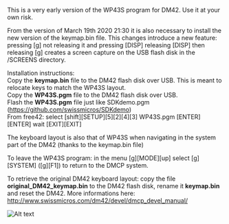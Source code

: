 This is a very early version of the WP43S program for DM42. Use it at your own risk.  

From the version of March 19th 2020 21:30 it is also necessary to install the new version of the keymap.bin file.
This changes introduce a new feature: pressing [g] not releasing it and pressing [DISP] releasing [DISP] then releasing [g] creates a screen capture on the USB flash disk in the /SCREENS directory.

Installation instructions:  
Copy the **keymap.bin** file to the DM42 flash disk over USB. This is meant to relocate keys to match the WP43S layout.  
Copy the **WP43S.pgm** file to the DM42 flash disk over USB.  
Flash the **WP43S.pgm** file just like SDKdemo.pgm (https://github.com/swissmicros/SDKdemo)  
From free42: select [shift][SETUP][5][2][4][3] WP43S.pgm [ENTER][ENTER] wait [EXIT][EXIT]  
  
The keyboard layout is also that of WP43S when navigating in the system part of the DM42 (thanks to the keymap.bin file)
  
To leave the WP43S program: in the menu [g][MODE][up] select [g][SYSTEM] ([g][F1]) to return to the DMCP system.
  
To retrieve the original DM42 keyboard layout: copy the file **original_DM42_keymap.bin** to the DM42 flash disk, rename it **keymap.bin** and reset the DM42. More informations here: http://www.swissmicros.com/dm42/devel/dmcp_devel_manual/  
  
![Alt text](https://gitlab.com/Over_score/wp43s/uploads/f85d179daf51975d0dcbfa3b4130c670/image.png "DM42")
